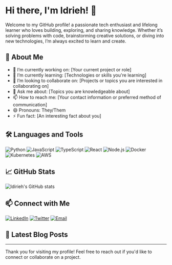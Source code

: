 # Hi there, I'm Idrieh! 👋

Welcome to my GitHub profile! a passionate tech enthusiast and lifelong learner who loves building, exploring, and sharing knowledge. Whether it’s solving problems with code, brainstorming creative solutions, or diving into new technologies, I’m always excited to learn and create.

## 🚀 About Me

- 🔭 I’m currently working on: [Your current project or role]
- 🌱 I’m currently learning: [Technologies or skills you're learning]
- 👯 I’m looking to collaborate on: [Projects or topics you are interested in collaborating on]
- 💬 Ask me about: [Topics you are knowledgeable about]
- 📫 How to reach me: [Your contact information or preferred method of communication]
- 😄 Pronouns: They/Them
- ⚡ Fun fact: [An interesting fact about you]

## 🛠️ Languages and Tools

![Python](https://img.shields.io/badge/-Python-3776AB?style=flat&logo=python&logoColor=white)
![JavaScript](https://img.shields.io/badge/-JavaScript-F7DF1E?style=flat&logo=javascript&logoColor=black)
![TypeScript](https://img.shields.io/badge/-TypeScript-007ACC?style=flat&logo=typescript&logoColor=white)
![React](https://img.shields.io/badge/-React-61DAFB?style=flat&logo=react&logoColor=black)
![Node.js](https://img.shields.io/badge/-Node.js-339933?style=flat&logo=nodedotjs&logoColor=white)
![Docker](https://img.shields.io/badge/-Docker-2496ED?style=flat&logo=docker&logoColor=white)
![Kubernetes](https://img.shields.io/badge/-Kubernetes-326CE5?style=flat&logo=kubernetes&logoColor=white)
![AWS](https://img.shields.io/badge/-AWS-232F3E?style=flat&logo=amazonaws&logoColor=white)

## 📈 GitHub Stats

![Idirieh's GitHub stats](https://github-readme-stats.vercel.app/api?username=idirieh&show_icons=true&theme=radical)

## 📫 Connect with Me

[![LinkedIn](https://img.shields.io/badge/LinkedIn-0077B5?style=flat&logo=linkedin&logoColor=white)](https://linkedin.com/in/yourprofile)
[![Twitter](https://img.shields.io/badge/Twitter-1DA1F2?style=flat&logo=twitter&logoColor=white)](https://twitter.com/yourprofile)
[![Email](https://img.shields.io/badge/Email-D14836?style=flat&logo=gmail&logoColor=white)](mailto:your.email@example.com)

## 📝 Latest Blog Posts

<!-- BLOG-POST-LIST:START -->
<!-- BLOG-POST-LIST:END -->

---

Thank you for visiting my profile! Feel free to reach out if you'd like to connect or collaborate on a project.
